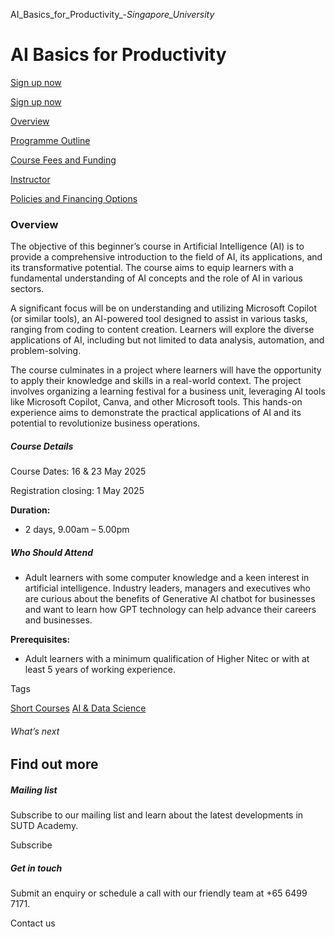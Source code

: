 AI_Basics_for_Productivity_-_Singapore_University_



AI Basics for Productivity
==========================

[Sign up now](/admissions/academy/short-courses/short-courses-registration/?coursename=ai-basics-for-productivity%20&coursedate=20250516)

[Sign up now](/admissions/academy/short-courses/short-courses-registration/?coursename=ai-basics-for-productivity%20&coursedate=20250516)

[Overview](/course/ai-basics-for-productivity/#tabs)

[Programme Outline](/course/ai-basics-for-productivity/programme-outline/#tabs)

[Course Fees and Funding](/course/ai-basics-for-productivity/course-fees-and-funding/#tabs)

[Instructor](/course/ai-basics-for-productivity/instructor/#tabs)

[Policies and Financing Options](/course/ai-basics-for-productivity/policies-and-financing-options/#tabs)

### Overview

The objective of this beginner’s course in Artificial Intelligence (AI) is to provide a comprehensive introduction to the field of AI, its applications, and its transformative potential. The course aims to equip learners with a fundamental understanding of AI concepts and the role of AI in various sectors.

A significant focus will be on understanding and utilizing Microsoft Copilot (or similar tools), an AI-powered tool designed to assist in various tasks, ranging from coding to content creation. Learners will explore the diverse applications of AI, including but not limited to data analysis, automation, and problem-solving.

The course culminates in a project where learners will have the opportunity to apply their knowledge and skills in a real-world context. The project involves organizing a learning festival for a business unit, leveraging AI tools like Microsoft Copilot, Canva, and other Microsoft tools. This hands-on experience aims to demonstrate the practical applications of AI and its potential to revolutionize business operations.

##### **Course Details**

Course Dates: 16 & 23 May 2025

Registration closing: 1 May 2025

**Duration:**

* 2 days, 9.00am – 5.00pm

##### **Who Should Attend**

* Adult learners with some computer knowledge and a keen interest in artificial intelligence. Industry leaders, managers and executives who are curious about the benefits of Generative AI chatbot for businesses and want to learn how GPT technology can help advance their careers and businesses.

**Prerequisites:**

* Adult learners with a minimum qualification of Higher Nitec or with at least 5 years of working experience.

Tags

[Short Courses](/admissions/academy/courses-and-modules/?academy-type-course=780)
[AI & Data Science](/admissions/academy/courses-and-modules/?discipline=782)

###### What’s next

Find out more
-------------

##### Mailing list

Subscribe to our mailing list and learn about the latest developments in SUTD Academy.

Subscribe

##### Get in touch

Submit an enquiry or schedule a call with our friendly team at +65 6499 7171.

Contact us

